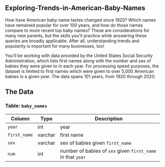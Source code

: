 ## Exploring-Trends-in-American-Baby-Names
How have American baby name tastes changed since 1920? Which names have remained popular for over 100 years, and how do those names compare to more recent top baby names? These are considerations for many new parents, but the skills you'll practice while answering these queries are broadly applicable. After all, understanding trends and popularity is important for many businesses, too!

You'll be working with data provided by the United States Social Security Administration, which lists first names along with the number and sex of babies they were given to in each year. For processing speed purposes, the dataset is limited to first names which were given to over 5,000 American babies in a given year. The data spans 101 years, from 1920 through 2020.

## The Data

### Table: `baby_names`

| Column      | Type    | Description                                                 |
|-------------|---------|-------------------------------------------------------------|
| `year`      | int     | year                                                        |
| `first_name`| varchar | first name                                                  |
| `sex`       | varchar | sex of babies given `first_name`                           |
| `num`       | int     | number of babies of `sex` given `first_name` in that `year` |
